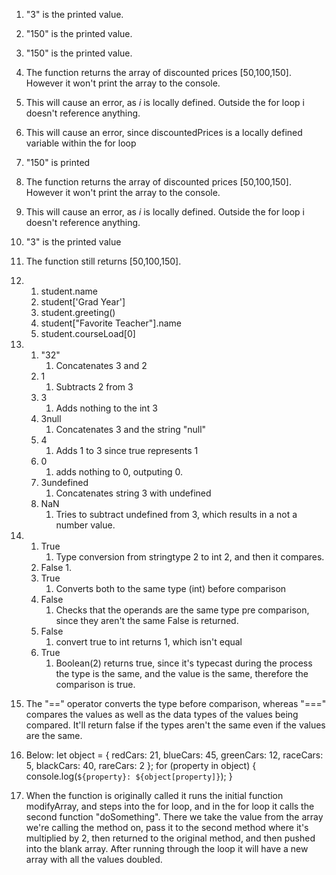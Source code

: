 1. "3" is the printed value.
2. "150" is the printed value.
3. "150" is the printed value.
4. The function returns the array of discounted prices [50,100,150]. However it won't print the array to the console. 
5. This will cause an error, as *i* is locally defined. Outside the for loop i doesn't reference anything. 
6. This will cause an error, since discountedPrices is a locally defined variable within the for loop
7. "150" is printed
8. The function returns the array of discounted prices [50,100,150]. However it won't print the array to the console.
9. This will cause an error, as *i* is locally defined. Outside the for loop i doesn't reference anything. 
10. "3" is the printed value
11. The function still returns [50,100,150].
12. 
    1.  student.name
    2.  student['Grad Year']
    3.  student.greeting()
    4.  student["Favorite Teacher"].name
    5.  student.courseLoad[0]
13. 
    1.  "32"
        1.  Concatenates 3 and 2
    2.  1
        1.  Subtracts 2 from 3
    3.  3
        1.  Adds nothing to the int 3
    4.  3null
        1.  Concatenates 3 and the string "null"
    5.  4
        1.  Adds 1 to 3 since true represents 1
    6.  0
        1.  adds nothing to 0, outputing 0.
    7.  3undefined
        1.  Concatenates string 3 with undefined
    8.  NaN
        1.  Tries to subtract undefined from 3, which results in a not a number value. 
14. 
    1.  True
        1.  Type conversion from stringtype 2 to int 2, and then it compares.
    2.  False
        1.  
    3.  True
        1.  Converts both to the same type (int) before comparison
    4.  False
        1.  Checks that the operands are the same type pre comparison, since they aren't the same False is returned. 
    5.  False
        1.  convert true to int returns 1, which isn't equal
    6.  True
        1.  Boolean(2) returns true, since it's typecast during the process the type is the same, and the value is the same, therefore the comparison is true. 
15. The "==" operator converts the type before comparison, whereas "===" compares the values as well as the data types of the values being compared. It'll return false if the types aren't the same even if the values are the same.
16. Below:
    let object = {
    redCars: 21,
    blueCars: 45,
    greenCars: 12,
    raceCars: 5,
    blackCars: 40,
    rareCars: 2
  };
  for (property in object) {
    console.log(`${property}: ${object[property]}`);
  }

17.  When the function is originally called it runs the initial function modifyArray, and steps into the for loop, and in the for loop it calls the second function "doSomething". There we take the value from the array we're calling the method on, pass it to the second method where it's multiplied by 2, then returned to the original method, and then pushed into the blank array. After running through the loop it will have a new array with all the values doubled. 